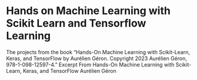 # Hands on Machine Learning with Scikit Learn and Tensorflow Learning

The projects from the book “Hands-On Machine Learning with Scikit-Learn, Keras, and TensorFlow by Aurélien Géron. Copyright 2023 Aurélien Géron, 978-1-098-12597-4.”  Excerpt From Hands-On Machine Learning with Scikit-Learn, Keras, and TensorFlow Aurélien Géron 
